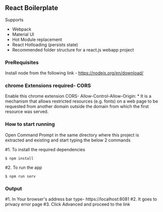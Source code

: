 ## React Boilerplate

Supports

- Webpack
- Material UI
- Hot Module replacement
- React Hotloading (persists state)
- Recommended folder structure for a react.js webapp project 

### PreRequisites
Install node from the following link - https://nodejs.org/en/download/

### chrome Extensions required- CORS
Enable this chrome extension CORS- Allow-Control-Allow-Origin: *
It is a mechanism that allows restricted resources (e.g. fonts) on a web page to be requested from another domain outside the domain from which the first resource was served.

### How to start running
Open Command Prompt in the same directory where this project is extracted and existing and start typing the below 2 commands


#1. To install the required dependencies 

	$ npm install
	
#2. To run the app
 	
	$ npm run serv

### Output

#1. In Your browser's address bar type- https://localhost:8081
#2. It goes to privacy error page
#3. Click Advanced and proceed to the link



